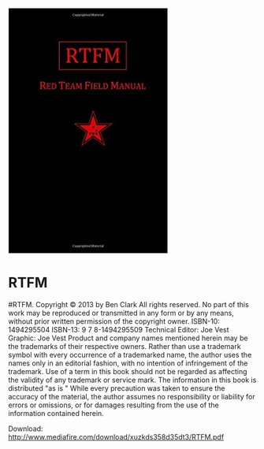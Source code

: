 ![image](https://github.com/nu11secur1ty/RTFM/blob/master/31QXtYn4UiL._SX322_BO1%2C204%2C203%2C200_.jpg)
# RTFM
#RTFM. Copyright © 2013 by Ben Clark
All rights reserved. No part of this work may be reproduced or transmitted
in any form or by any means, without prior written permission of the
copyright owner.
ISBN-10: 1494295504
ISBN-13: 9 7 8-1494295509
Technical Editor: Joe Vest
Graphic: Joe Vest
Product and company names mentioned herein may be the trademarks of their
respective owners. Rather than use a trademark symbol with every occurrence
of a trademarked name, the author uses the names only in an editorial
fashion, with no intention of infringement of the trademark. Use of a term
in this book should not be regarded as affecting the validity of any
trademark or service mark.
The information in this book is distributed "as is " While every precaution
was taken to ensure the accuracy of the material, the author assumes no
responsibility or liability for errors or omissions,
or for damages
resulting from the use of the information contained herein.

Download: http://www.mediafire.com/download/xuzkds358d35dt3/RTFM.pdf
